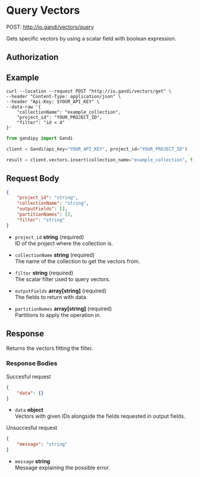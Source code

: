 # Query Vectors

POST: http://io.gandi/vectors/query

Gets specific vectors by using a scalar field with boolean expression.

## Authorization

## Example


```shell
curl --location --request POST "http://io.gandi/vectors/get" \
--header "Content-Type: application/json" \
--header "Api-Key: $YOUR_API_KEY" \
--data-raw '{
    "collectionName": "example_collection",
    "project_id": "YOUR_PROJECT_ID",
    "filter": "id < 4"
}'
```
```python
from gandipy import Gandi

client = Gandi(api_key="YOUR_API_KEY", project_id="YOUR_PROJECT_ID")

result = client.vectors.insert(collection_name="example_collection", filter="id < 4")
```
## Request Body

```json
{
    "project_id": "string",
    "collectionName": "string",
    "outputFields": [],
    "partitionNames": [],
    "filter": "string"
}
```

- `project_id` __string__ (required)</br> ID of the project where the collection is.

- `collectionName` __string__ (required)</br>The name of the collection to get the vectors from.

- `filter` __string__ (required)</br> The scalar filter used to query vectors.

- `outputFields` __array[string]__ (required)</br> The fields to return with data.

- `partitionNames` __array[string]__ (required)</br> Partitions to apply the operation in.


## Response

Returns the vectors fitting the filter.

### Response Bodies

Succesful request
```json
{
    "data": {}
}
```

- `data` __object__ </br> Vectors with given IDs alongside the fields requested in output fields.



Unsuccesful request
```json
{
    "message": "string"
}
```

- `message` __string__ </br> Message explaining the possible error.